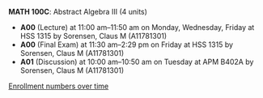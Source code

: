 **MATH 100C**: Abstract Algebra III (4 units)

- **A00** (Lecture) at 11:00 am–11:50 am on Monday, Wednesday, Friday at HSS 1315 by Sorensen, Claus M (A11781301)
- **A00** (Final Exam) at 11:30 am–2:29 pm on Friday at HSS 1315 by Sorensen, Claus M (A11781301)
- **A01** (Discussion) at 10:00 am–10:50 am on Tuesday at APM B402A by Sorensen, Claus M (A11781301)

[Enrollment numbers over time](./MATH100C.tsv)
